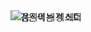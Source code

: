 <!--## Hi there 👋

![GitHub Profile Header](https://capsule-render.vercel.app/api?type=rounded&color=000000&height=200px&section=header&text=Welcome%20to%20my%20github!&color=000000)

[![Typing SVG](https://readme-typing-svg.demolab.com/?lines=Take+your+time!&color=FFFFFF)]()-->


<div style="position: relative; text-align: center;">
  <img src="https://capsule-render.vercel.app/api?type=rounded&color=000000&height=200px&section=header&text=%20&color=FFFFFF" alt="검은색 배경 헤더">
  <img src="https://readme-typing-svg.demolab.com/?lines=Welcome%20to%20my%20github!;Take%20your%20time!&color=FFFFFF&background=000000" alt="움직이는 텍스트" style="position: absolute; top: 50%; left: 50%; transform: translate(-50%, -50%); width: auto; height: auto;">
</div>

<!--
**danbi-seo/danbi-seo** is a ✨ _special_ ✨ repository because its `README.md` (this file) appears on your GitHub profile.

Here are some ideas to get you started:

- 🔭 I’m currently working on ...
- 🌱 I’m currently learning ...
- 👯 I’m looking to collaborate on ...
- 🤔 I’m looking for help with ...
- 💬 Ask me about ...
- 📫 How to reach me: ...
- 😄 Pronouns: ...
- ⚡ Fun fact: ...
-->
